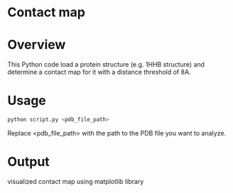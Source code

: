 # Contact map
# Overview
This Python code load a protein structure (e.g. 1HHB structure) and determine a contact map for it with a distance threshold of 8A.

# Usage 
```bash
python script.py <pdb_file_path>
```
Replace <pdb_file_path> with the path to the PDB file you want to analyze.

# Output
visualized contact map using matplotlib library
